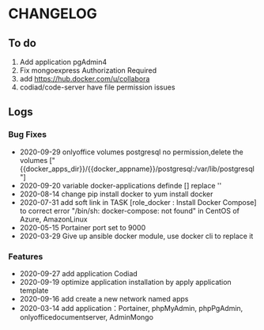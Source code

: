 # CHANGELOG

## To do

1. Add application pgAdmin4
2. Fix mongoexpress Authorization Required
3. add https://hub.docker.com/u/collabora
4. codiad/code-server have file permission issues

## Logs

### Bug Fixes

* 2020-09-29  onlyoffice volumes postgresql no permission,delete the volumes ["{{docker_apps_dir}}/{{docker_appname}}/postgresql:/var/lib/postgresql"]
* 2020-09-20  variable docker-applications definde [] replace ''
* 2020-08-14  change pip install docker to yum install docker
* 2020-07-31  add soft link in TASK [role_docker : Install Docker Compose] to correct error "/bin/sh: docker-compose: not found" in CentOS of Azure, AmazonLinux
* 2020-05-15  Portainer port set to 9000
* 2020-03-29  Give up ansible docker module, use docker cli to replace it

### Features

* 2020-09-27  add application Codiad
* 2020-09-19  optimize application installation by apply application template
* 2020-09-16  add create a new network named apps
* 2020-03-14  add application：Portainer, phpMyAdmin, phpPgAdmin, onlyofficedocumentserver, AdminMongo
